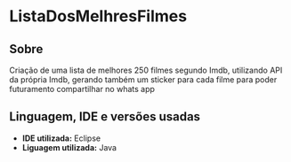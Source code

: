 # ListaDosMelhresFilmes

## Sobre
Criação de uma lista de melhores 250 filmes segundo Imdb, utilizando API da própria Imdb, gerando também um sticker para cada filme para poder futuramento compartilhar no whats app
## Linguagem, IDE e versões usadas
- **IDE utilizada:** Eclipse
- **Liguagem utilizada:** Java
